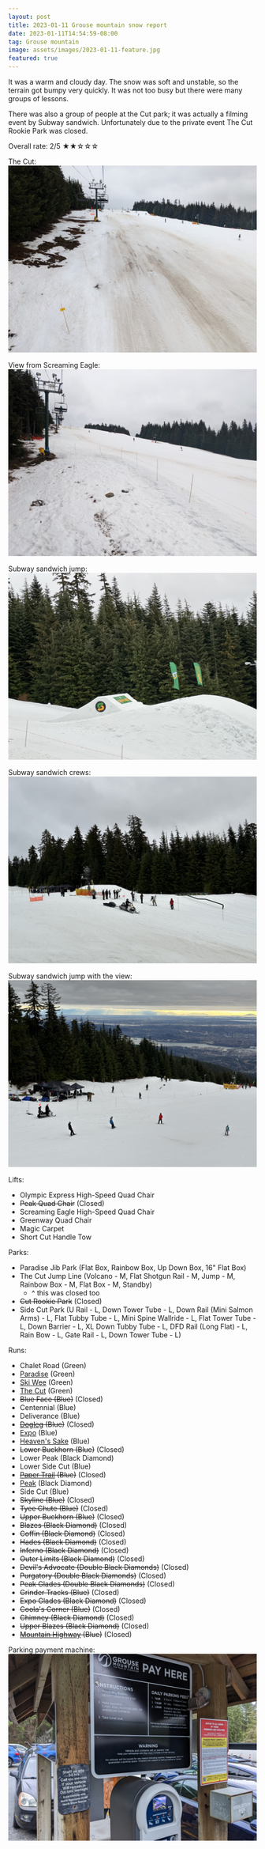```yaml
---
layout: post
title: 2023-01-11 Grouse mountain snow report
date: 2023-01-11T14:54:59-08:00
tag: Grouse mountain
image: assets/images/2023-01-11-feature.jpg
featured: true
---
```


It was a warm and cloudy day. The snow was soft and unstable, so the terrain got bumpy very quickly. It was not too busy but there were many groups of lessons.

There was also a group of people at the Cut park; it was actually a filming event by Subway sandwich. Unfortunately due to the private event The Cut Rookie Park was closed.

Overall rate: 2/5 ★★☆☆☆

The Cut:
![](/assets/images/2023-01-11-the-cut.jpg)

View from Screaming Eagle:
![](/assets/images/2023-01-11-screaming-eagle.jpg)

Subway sandwich jump:
![](/assets/images/2023-01-11-subway-jump.jpg)

Subway sandwich crews:
![](/assets/images/2023-01-11-subway-crews.jpg)

Subway sandwich jump with the view:
![](/assets/images/2023-01-11-subway-view.jpg)

Lifts:

* Olympic Express High-Speed Quad Chair
* <del>Peak Quad Chair</del> (Closed)
* Screaming Eagle High-Speed Quad Chair
* Greenway Quad Chair
* Magic Carpet
* Short Cut Handle Tow

Parks:

* Paradise Jib Park (Flat Box, Rainbow Box, Up Down Box, 16" Flat Box)
* The Cut Jump Line (Volcano - M, Flat Shotgun Rail - M, Jump - M, Rainbow Box - M, Flat Box - M, Standby)
    * ^ this was closed too
* <del>Cut Rookie Park</del> (Closed)
* Side Cut Park (U Rail - L, Down Tower Tube - L, Down Rail (Mini Salmon Arms) - L, Flat Tubby Tube - L, Mini Spine Wallride - L, Flat Tower Tube - L, Down Barrier - L, XL Down Tubby Tube - L, DFD Rail (Long Flat) - L, Rain Bow - L, Gate Rail - L, Down Tower Tube - L)

Runs:

* Chalet Road (Green)
* [Paradise](/grouse/paradise) (Green)
* [Ski Wee](/magic-carpet/) (Green)
* [The Cut](/grouse/the-cut/) (Green)
* <del>Blue Face (Blue)</del> (Closed)
* Centennial (Blue)
* Deliverance (Blue)
* <del>[Dogleg](/dogleg/) (Blue)</del> (Closed)
* [Expo](/grouse/expo/) (Blue)
* [Heaven's Sake](/heavens-sake/) (Blue)
* <del>Lower Buckhorn (Blue)</del> (Closed)
* Lower Peak (Black Diamond)
* Lower Side Cut (Blue)
* <del>[Paper Trail](/paper-trail/) (Blue)</del> (Closed)
* [Peak](/grouse/peak/) (Black Diamond)
* Side Cut (Blue)
* <del>Skyline (Blue)</del> (Closed)
* <del>Tyee Chute (Blue)</del> (Closed)
* <del>Upper Buckhorn (Blue)</del> (Closed)
* <del>Blazes (Black Diamond)</del> (Closed)
* <del>Coffin (Black Diamond)</del> (Closed)
* <del>Hades (Black Diamond)</del> (Closed)
* <del>Inferno (Black Diamond)</del> (Closed)
* <del>Outer Limits (Black Diamond)</del> (Closed)
* <del>Devil's Advocate (Double Black Diamonds)</del> (Closed)
* <del>Purgatory (Double Black Diamonds)</del> (Closed)
* <del>Peak Glades (Double Black Diamonds)</del> (Closed)
* <del>Grinder Tracks (Blue)</del> (Closed)
* <del>Expo Glades (Black Diamond)</del> (Closed)
* <del>Coola's Corner (Blue)</del> (Closed)
* <del>Chimney (Black Diamond)</del> (Closed)
* <del>Upper Blazes (Black Diamond)</del> (Closed)
* <del>[Mountain Highway](/grouse/mountain-highway/) (Blue)</del> (Closed)

Parking payment machine:
![](/assets/images/2023-01-11-parking-pay-here.jpg)
